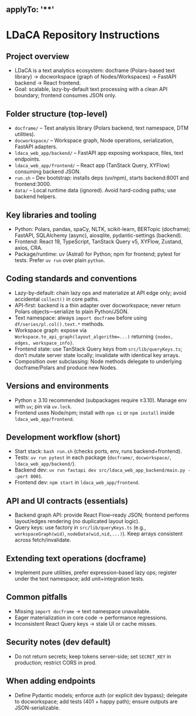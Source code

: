 applyTo: '**'
---

# LDaCA Repository Instructions

## Project overview
- LDaCA is a text analytics ecosystem: docframe (Polars-based text library) → docworkspace (graph of Nodes/Workspaces) → FastAPI backend → React frontend.
- Goal: scalable, lazy-by-default text processing with a clean API boundary; frontend consumes JSON only.

## Folder structure (top-level)
- `docframe/` – Text analysis library (Polars backend, text namespace, DTM utilities).
- `docworkspace/` – Workspace graph, Node operations, serialization, FastAPI adapters.
- `ldaca_web_app/backend/` – FastAPI app exposing workspace, files, text endpoints.
- `ldaca_web_app/frontend/` – React app (TanStack Query, XYFlow) consuming backend JSON.
- `run.sh` – Dev bootstrap: installs deps (uv/npm), starts backend:8001 and frontend:3000.
- `data/` – Local runtime data (ignored). Avoid hard-coding paths; use backend helpers.

## Key libraries and tooling
- Python: Polars, pandas, spaCy, NLTK, scikit-learn, BERTopic (docframe); FastAPI, SQLAlchemy (async), aiosqlite, pydantic-settings (backend).
- Frontend: React 19, TypeScript, TanStack Query v5, XYFlow, Zustand, axios, CRA.
- Package/runtime: uv (Astral) for Python; npm for frontend; pytest for tests. Prefer `uv run` over plain `python`.

## Coding standards and conventions
- Lazy-by-default: chain lazy ops and materialize at API edge only; avoid accidental `collect()` in core paths.
- API-first: backend is a thin adapter over docworkspace; never return Polars objects—serialize to plain Python/JSON.
- Text namespace: always `import docframe` before using `df/series/pl.col().text.*` methods.
- Workspace graph: expose via `Workspace.to_api_graph(layout_algorithm=...)` returning `{nodes, edges, workspace_info}`.
- Frontend state: use TanStack Query keys from `src/lib/queryKeys.ts`; don’t mutate server state locally; invalidate with identical key arrays.
- Composition over subclassing: Node methods delegate to underlying docframe/Polars and produce new Nodes.

## Versions and environments
- Python ≥ 3.10 recommended (subpackages require ≥3.10). Manage env with `uv`; pin via `uv.lock`.
- Frontend uses Node/npm; install with `npm ci` or `npm install` inside `ldaca_web_app/frontend`.

## Development workflow (short)
- Start stack: `bash run.sh` (checks ports, env, runs backend+frontend).
- Tests: `uv run pytest` in each package (`docframe/`, `docworkspace/`, `ldaca_web_app/backend/`).
- Backend dev: `uv run fastapi dev src/ldaca_web_app_backend/main.py --port 8001`.
- Frontend dev: `npm start` in `ldaca_web_app/frontend`.

## API and UI contracts (essentials)
- Backend graph API: provide React Flow–ready JSON; frontend performs layout/edges rendering (no duplicated layout logic).
- Query keys: use factory in `src/lib/queryKeys.ts` (e.g., `workspaceGraph(wid)`, `nodeData(wid,nid,...)`). Keep arrays consistent across fetch/invalidate.

## Extending text operations (docframe)
- Implement pure utilities, prefer expression-based lazy ops; register under the text namespace; add unit+integration tests.

## Common pitfalls
- Missing `import docframe` → text namespace unavailable.
- Eager materialization in core code → performance regressions.
- Inconsistent React Query keys → stale UI or cache misses.

## Security notes (dev default)
- Do not return secrets; keep tokens server-side; set `SECRET_KEY` in production; restrict CORS in prod.

## When adding endpoints
- Define Pydantic models; enforce auth (or explicit dev bypass); delegate to docworkspace; add tests (401 + happy path); ensure outputs are JSON-serializable.